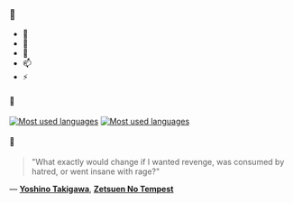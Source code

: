 ### 👋

- 🔭
- 🌱
- 💬
- 📫
- ⚡

#### 🧏

[![Most used languages](https://github-readme-stats-aynah.vercel.app/api/top-langs/?username=aynh&theme=solarized-dark&langs_count=6&layout=compact&hide_title=true)](https://github.com/anuraghazra/github-readme-stats#gh-dark-mode-only)
[![Most used languages](https://github-readme-stats-aynah.vercel.app/api/top-langs/?username=aynh&theme=solarized-light&langs_count=6&layout=compact&hide_title=true)](https://github.com/anuraghazra/github-readme-stats#gh-light-mode-only)

#### 💬

> "What exactly would change if I wanted revenge, was consumed by hatred, or went insane with rage?"

&mdash; [**Yoshino Takigawa**](https://myanimelist.net/character.php?q=Yoshino%20Takigawa&cat=character), [**Zetsuen No Tempest**](https://myanimelist.net/search/all?q=Zetsuen%20No%20Tempest&cat=all)
